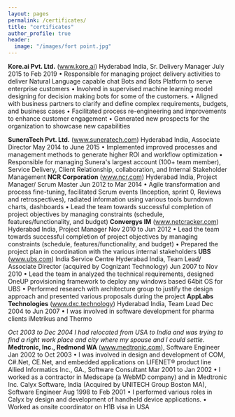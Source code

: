 ```yaml
---
layout: pages
permalink: /certificates/
title: "certificates"
author_profile: true
header:
  image: "/images/fort point.jpg"
---
```

**Kore.ai Pvt. Ltd.** (www.kore.ai) Hyderabad India, Sr. Delivery Manager                             July 2015 to Feb 2019
•   Responsible for managing project delivery activities to deliver Natural Language capable chat Bots and Bots Platform to serve enterprise customers
•   Involved in supervised machine learning model designing for decision making bots for some of the customers. 
•   Aligned with business partners to clarify and define complex requirements, budgets, and business cases 
•   Facilitated process re-engineering and improvements to enhance customer engagement
•   Generated new prospects for the organization to showcase new capabilities 

**SuneraTech Pvt. Ltd.** (www.suneratech.com)  Hyderabad India, Associate Director            May 2014 to June 2015
•   Implemented improved processes and management methods to generate higher ROI and workflow optimization
•   Responsible for managing Sunera's largest account (100+ team member), Service Delivery, Client Relationship, collaboration, and Internal Stakeholder Management
**NCR Corporation** (www.ncr.com)  Hyderabad India, Project Manager/ Scrum Master           Jun 2012 to Mar 2014
•   Agile transformation and process fine-tuning, facilitated Scrum events (Inception, sprint 0, Reviews and retrospectives), radiated information using various tools burndown charts, dashboards
•   Lead the team towards successful completion of project objectives by managing constraints (schedule, features/functionality, and budget)
**Convergys IM**    (www.netcracker.com) Hyderabad India, Project Manager                            Nov 2010 to Jun 2012
•   Lead the team towards successful completion of project objectives by managing constraints (schedule, features/functionality, and budget)
•   Prepared the project plan in coordination with the various internal stakeholders
**UBS** (www.ubs.com) India Service Centre Hyderabad India, Team Lead/ Associate Director (acquired by Cognizant Technology)                                                                                                             Jun 2007 to Nov 2010
•   Lead the team in analyzed the technical requirements, designed OneUP provisioning framework to deploy any windows based 64bit OS for UBS 
•   Performed research with architecture group to justify the design approach and presented various proposals during the project
**AppLabs Technologies** (www.dxc.technology) Hyderabad India, Team Lead            Dec 2004 to Jun 2007
•   I was involved in software development for pharma clients iMetrikus and Thermo 

*Oct 2003 to Dec 2004 I had relocated from USA to India and was trying to find a right work place and city where my spouse and I could settle.* 
**Medtronic, Inc., Redmond WA** (www.medtronic.com), Software Engineer                  Jan 2002 to Oct 2003
•   I was involved in design and development of COM, C#.Net, CE.Net, and embedded applications on LIFENET® product line
Allied Informatics Inc., GA., Software Consultant                                             Mar 2001 to Jan 2002
•   I worked as a contractor in Medscape (a WebMD company) and in Medtronic Inc. 
Calyx Software, India (Acquired by UNITECH Group Boston MA), Software Engineer Aug 1998 to Feb 2001
•   I performed various roles in Calyx by design and development of handheld device applications.
•   Worked as onsite coordinator on H1B visa in USA



